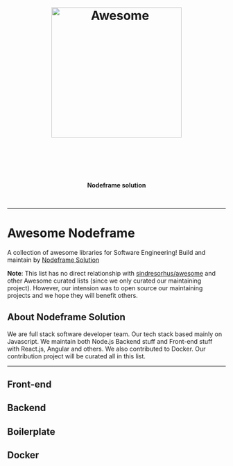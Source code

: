 <h1 align="center">
	<img width="300" src="https://cdn.rawgit.com/nodeframe/awesome-nodeframe/20c88a6f/media/NFS-logo.svg" alt="Awesome">
	<br>
	<br>
</h1>

<br>
<br>

<p align="center">
	<b>Nodeframe solution</b>
</p>

<br>

---


# Awesome Nodeframe

A collection of awesome libraries for Software Engineering! Build and maintain by [Nodeframe Solution](http://www.nf-solution.com)

**Note**: This list has no direct relationship with [sindresorhus/awesome](https://github.com/sindresorhus/awesome) and other Awesome curated lists (since we only curated our maintaining project). However, our intension was to open source our maintaining projects and we hope they will benefit others.

## About Nodeframe Solution

We are full stack software developer team. Our tech stack based mainly on Javascript. We maintain both Node.js Backend stuff and Front-end stuff with React.js, Angular and others. We also contributed to Docker. Our contribution project will be curated all in this list.

___________

## Front-end

## Backend

## Boilerplate

## Docker
